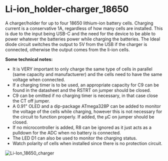 # Li-ion_holder-charger_18650
A charger/holder for up to four 18650 lithium-ion battery cells. Charging current is a conservative 1A, regardless of how many cells are installed. This is due to the input being USB-C and the need for the device to be able to power whatever the batteries power while charging the batteries. The Ideal diode circuit switches the output to 5V from the USB if the charger is connected, otherwise the output comes from the li-ion cells.


**Some technical notes:**
<ul>
    <li>It is VERY important to only charge the same type of cells in parallel (same capacity and manufactuerer) and the cells need to have the same voltage when connected.</li>
    <li>If a charging timer is to be used, an appropriate capacity for C9 can be found in the datasheet and the RSTRT on jumper should be closed.</li>
    <li>C9 can be omitted if no charging timer is necessary, in that case close the CT off jumper.</li>
    <li>A 0.91" OLED and a dip-package ATmega328P can be added to monitor the voltage of the cells while charging, however this is not necessary for the circuit to function properly. If added, the µC on jumper should be closed.</li>
    <li>If no microcontroller is added, R8 can be ignored as it just acts as a pulldown for the ADC when no battery is connected.
    <li>The LED D1 can also be used to monitor the charging status.</li>
    <li>Watch polarity of cells when installed since there is no protection circuit.</li>
</ul>

![Li-Ion_18650_charger](https://user-images.githubusercontent.com/47427510/145484712-5b5a3f1f-26b5-4bb4-bbfa-19440f51af0d.png)
